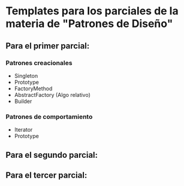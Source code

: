 # Templates para los parciales de la materia de "Patrones de Diseño"

## Para el primer parcial:
### Patrones creacionales
* Singleton
* Prototype
* FactoryMethod
* AbstractFactory (Algo relativo)
* Builder

### Patrones de comportamiento
* Iterator
* Prototype

## Para el segundo parcial:
## Para el tercer parcial:
